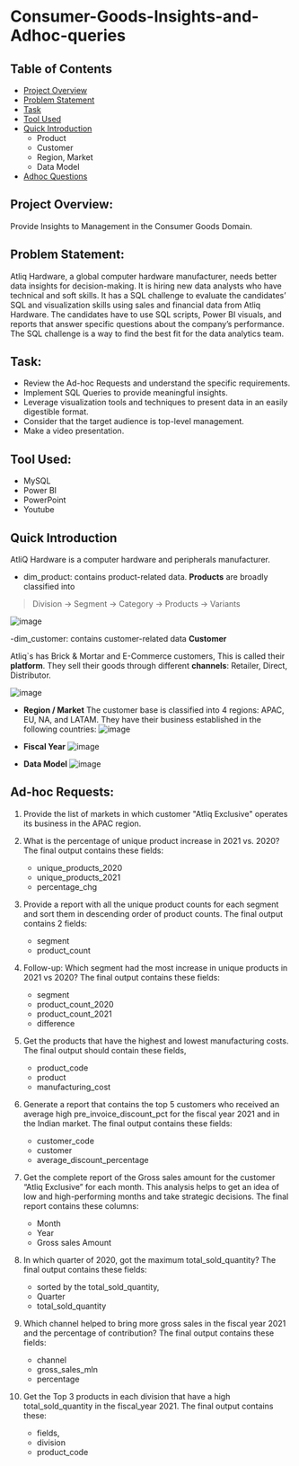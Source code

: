 # Consumer-Goods-Insights-and-Adhoc-queries

## Table of Contents
- [Project Overview](https://github.com/mythilyram/Consumer-Goods-Insights-and-Adhoc-queries/edit/main/README.md#project-overview)
- [Problem Statement](https://github.com/mythilyram/Consumer-Goods-Insights-and-Adhoc-queries/edit/main/README.md#problem-statement)
- [Task](https://github.com/mythilyram/Consumer-Goods-Insights-and-Adhoc-queries/edit/main/README.md#consumer-goods-insights-and-adhoc-queries)
- [Tool Used](https://github.com/mythilyram/Consumer-Goods-Insights-and-Adhoc-queries/blob/main/README.md#tool-used)
- [Quick Introduction](https://github.com/mythilyram/Consumer-Goods-Insights-and-Adhoc-queries/blob/main/README.md#quick-introduction)
  - Product
  - Customer
  - Region, Market
  - Data Model
- [Adhoc Questions](https://github.com/mythilyram/Consumer-Goods-Insights-and-Adhoc-queries/blob/main/README.md#ad-hoc-questions)

## Project Overview:

Provide Insights to Management in the Consumer Goods Domain.

## Problem Statement:

Atliq Hardware, a global computer hardware manufacturer, needs better data insights for decision-making. It is hiring new data analysts who have technical and soft skills. It has a SQL challenge to evaluate the candidates’ SQL and visualization skills using sales and financial data from Atliq Hardware. The candidates have to use SQL scripts, Power BI visuals, and reports that answer specific questions about the company’s performance. The SQL challenge is a way to find the best fit for the data analytics team.

## Task:

-  Review the Ad-hoc Requests and understand the specific requirements.
-  Implement SQL Queries to provide meaningful insights.
-  Leverage visualization tools and techniques to present data in an easily digestible format.
-  Consider that the target audience is top-level management.
-  Make a video presentation.

## Tool Used:

- MySQL
- Power BI
- PowerPoint
- Youtube

 ## Quick Introduction 
 
AtliQ Hardware is a computer hardware and peripherals manufacturer. 

- dim_product: contains product-related data. **Products** are broadly classified into 

> Division -> Segment -> Category -> Products -> Variants

![image](https://github.com/mythilyram/Consumer-Goods-Insights-and-Adhoc-queries/assets/123518126/23d8bdc3-961b-4568-8b4e-74138237558e)
 
-dim_customer: contains customer-related data **Customer**
  
  Atliq`s has Brick & Mortar and E-Commerce customers, This is called their **platform**.
  They sell their goods through different **channels**: Retailer, Direct, Distributor.

![image](https://github.com/mythilyram/Consumer-Goods-Insights-and-Adhoc-queries/assets/123518126/bfb6c2e0-138b-4e27-a23b-bd8fdf7624e6)

- **Region / Market**
The customer base is classified into 4 regions: APAC, EU, NA, and LATAM.
They have their business established in the following countries:
![image](https://github.com/mythilyram/Consumer-Goods-Insights-and-Adhoc-queries/assets/123518126/e01ca926-0911-4457-a265-21e6e4424b88)

- **Fiscal Year**
![image](https://github.com/mythilyram/Consumer-Goods-Insights-and-Adhoc-queries/assets/123518126/870d2bb2-38b8-499d-b39b-7c71bf030920)

- **Data Model**
![image](https://github.com/mythilyram/Consumer-Goods-Insights-and-Adhoc-queries/assets/123518126/36015f2a-ab8a-44ad-a15c-f1d96a65ff65)

## Ad-hoc Requests:

1. Provide the list of markets in which customer "Atliq Exclusive" operates its business in the APAC region.
2. What is the percentage of unique product increase in 2021 vs. 2020?
   The final output contains these fields:
    - unique_products_2020
    - unique_products_2021
    - percentage_chg
3. Provide a report with all the unique product counts for each segment and sort them in descending order of product counts.
   The final output contains 2 fields:
    - segment
    - product_count

4. Follow-up: Which segment had the most increase in unique products in 2021 vs 2020?
   The final output contains these fields:
    - segment
    - product_count_2020
    - product_count_2021
    - difference

5.  Get the products that have the highest and lowest manufacturing costs.
    The final output should contain these fields,
    - product_code
    - product
    - manufacturing_cost
      
6. Generate a report that contains the top 5 customers who received an average high pre_invoice_discount_pct for the fiscal year 2021 and in the Indian market.
   The final output contains these fields:
    - customer_code
    - customer
    - average_discount_percentage
7. Get the complete report of the Gross sales amount for the customer “Atliq Exclusive” for each month. This analysis helps to get an idea of low and high-performing months and take strategic decisions.
  The final report contains these columns:
    - Month
    - Year
    - Gross sales Amount
8. In which quarter of 2020, got the maximum total_sold_quantity?
   The final output contains these fields:
    - sorted by the total_sold_quantity,
    - Quarter
    - total_sold_quantity
9. Which channel helped to bring more gross sales in the fiscal year 2021 and the percentage of contribution?
    The final output contains these fields:
    - channel
    - gross_sales_mln
    - percentage
10. Get the Top 3 products in each division that have a high total_sold_quantity in the fiscal_year 2021.
    The final output contains these:
    - fields,
    - division
    - product_code
